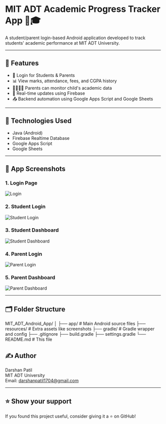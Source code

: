 # MIT ADT Academic Progress Tracker App 📱🎓

A student/parent login-based Android application developed to track students' academic performance at MIT ADT University.

---

## 🔑 Features

- 🔐 Login for Students & Parents
- 📊 View marks, attendance, fees, and CGPA history
- 👨‍👩‍👧‍👦 Parents can monitor child's academic data
- 🔄 Real-time updates using Firebase
- 📤 Backend automation using Google Apps Script and Google Sheets

---

## 🔧 Technologies Used

- Java (Android)
- Firebase Realtime Database
- Google Apps Script
- Google Sheets

---

## 📸 App Screenshots

### 1. Login Page
![Login](assets/login1.jpg)

### 2. Student Login
![Student Login](assets/login2.jpg)

### 3. Student Dashboard
![Student Dashboard](assets/dashboard1.jpg)

### 4. Parent Login
![Parent Login](assets/login3.jpg)

### 5. Parent Dashboard
![Parent Dashboard](assets/dashboard2.jpg)

---

## 🗂️ Folder Structure
MIT_ADT_Android_App/
│
├── app/ # Main Android source files
├── resources/ # Extra assets like screenshots
├── gradle/ # Gradle wrapper and config
├── .gitignore
├── build.gradle
├── settings.gradle
└── README.md # This file


## ✍️ Author

Darshan Patil  
MIT ADT University  
Email: darshanpatil1704@gmail.com

---

## ⭐ Show your support

If you found this project useful, consider giving it a ⭐ on GitHub!

